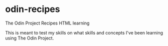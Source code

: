 # odin-recipes
The Odin Project Recipes HTML learning

This is meant to test my skills on what skills and concepts I've been learning using The Odin Project.